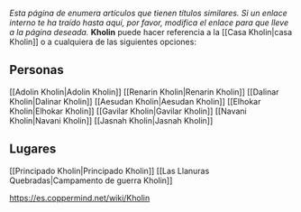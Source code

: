 *Esta página de  enumera artículos que tienen títulos similares.  Si un enlace interno te ha traído hasta aquí, por favor, modifica el enlace para que lleve a la página deseada.*
**Kholin** puede hacer referencia a la [[Casa Kholin\|casa Kholin]] o a cualquiera de las siguientes opciones:

## Personas
[[Adolin Kholin\|Adolin Kholin]]
[[Renarin Kholin\|Renarin Kholin]]
[[Dalinar Kholin\|Dalinar Kholin]]
[[Aesudan Kholin\|Aesudan Kholin]]
[[Elhokar Kholin\|Elhokar Kholin]]
[[Gavilar Kholin\|Gavilar Kholin]]
[[Navani Kholin\|Navani Kholin]]
[[Jasnah Kholin\|Jasnah Kholin]]
## Lugares
[[Principado Kholin\|Principado Kholin]]
[[Las Llanuras Quebradas\|Campamento de guerra Kholin]]


https://es.coppermind.net/wiki/Kholin